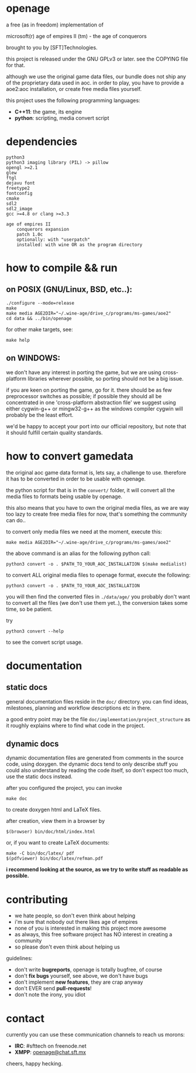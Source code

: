 openage
=======


a free (as in freedom) implementation of

microsoft(r) age of empires II (tm) - the age of conquerors


brought to you by [SFT]Technologies.


this project is released under the GNU GPLv3 or later.
see the COPYING file for that.


although we use the original game data files,
our bundle does not ship any of the proprietary data used in aoc.
in order to play, you have to provide a aoe2:aoc installation,
or create free media files yourself.


this project uses the following programming languages:

* **C++11**: the game, its engine
* **python**: scripting, media convert script


dependencies
============

	python3
	python3 imaging library (PIL) -> pillow
	opengl >=2.1
	glew
	ftgl
	dejavu font
	freetype2
	fontconfig
	cmake
	sdl2
	sdl2_image
	gcc >=4.8 or clang >=3.3

	age of empires II
		conquerors expansion
		patch 1.0c
		optionally: with "userpatch"
		installed: with wine OR as the program directory


how to compile && run
=====================

on POSIX (GNU/Linux, BSD, etc..):
---------------------------------

	./configure --mode=release
	make
	make media AGE2DIR="~/.wine-age/drive_c/programs/ms-games/aoe2"
	cd data && ../bin/openage

for other make targets, see:

	make help

on WINDOWS:
-----------

we don't have any interest in porting the game,
but we are using cross-platform libraries wherever possible,
so porting should not be a big issue.


if you are keen on porting the game, go for it.
there should be as few preprocessor switches as possible;
if possible they should all be concentrated in one 'cross-platform abstraction file'
we suggest using either cygwin-g++ or mingw32-g++ as the windows compiler
cygwin will probably be the least effort.


we'd be happy to accept your port into our official repository,
but note that it should fulfill certain quality standards.



how to convert gamedata
=======================

the original aoc game data format is, lets say, a challenge to use.
therefore it has to be converted in order to be usable with openage.

the python script for that is in the `convert/` folder, it will convert all the
media files to formats being usable by openage.

this also means that you have to own the original media files, as we are way
too lazy to create free media files for now, that's something the community can do..


to convert only media files we need at the moment, execute this:

	make media AGE2DIR="~/.wine-age/drive_c/programs/ms-games/aoe2"

the above command is an alias for the following python call:

	python3 convert -o . $PATH_TO_YOUR_AOC_INSTALLATION $(make medialist)


to convert ALL original media files to openage format, execute the following:

	python3 convert -o . $PATH_TO_YOUR_AOC_INSTALLATION

you will then find the converted files in `./data/age/`
you probably don't want to convert all the files (we don't use them yet..),
the conversion takes some time, so be patient.


try

	python3 convert --help

to see the convert script usage.


documentation
=============

static docs
-----------

general documentation files reside in the `doc/` directory.
you can find ideas, milestones, planning and workflow descriptions etc in there.

a good entry point may be the file `doc/implementation/project_structure`
as it roughly explains where to find what code in the project.

dynamic docs
------------

dynamic documentation files are generated from comments in the source code, using doxygen.
the dynamic docs tend to only describe stuff you could also understand by reading the code itself,
so don't expect too much, use the static docs instead.

after you configured the project, you can invoke

	make doc

to create doxygen html and LaTeX files.


after creation, view them in a browser by

	$(browser) bin/doc/html/index.html


or, if you want to create LaTeX documents:

	make -C bin/doc/latex/ pdf
	$(pdfviewer) bin/doc/latex/refman.pdf


**i recommend looking at the source, as we try to write stuff as readable as possible.**


contributing
============

* we hate people, so don't even think about helping
* i'm sure that nobody out there likes age of empires
* none of you is interested in making this project more awesome
* as always, this free software project has NO interest in creating a community
* so please don't even think about helping us

guidelines:

* don't write **bugreports**, openage is totally bugfree, of course
* don't **fix bugs** yourself, see above, we don't have bugs
* don't implement **new features**, they are crap anyway
* don't EVER send **pull-requests**!
* don't note the irony, you idiot

contact
=======

currently you can use these communication channels to reach us morons:

* **IRC**: #sfttech on freenode.net
* **XMPP**: openage@chat.sft.mx


cheers, happy hecking.
